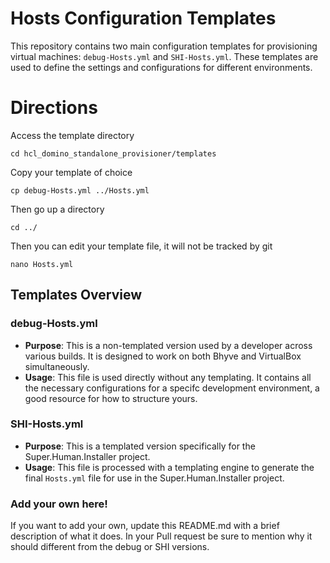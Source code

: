 # Hosts Configuration Templates

This repository contains two main configuration templates for provisioning virtual machines: `debug-Hosts.yml` and `SHI-Hosts.yml`. These templates are used to define the settings and configurations for different environments.

# Directions

Access the template directory
```
cd hcl_domino_standalone_provisioner/templates
```

Copy your template of choice
```
cp debug-Hosts.yml ../Hosts.yml
```

Then go up a directory

```
cd ../
```

Then you can edit your template file, it will not be tracked by git
```
nano Hosts.yml
```

## Templates Overview

### debug-Hosts.yml

- **Purpose**: This is a non-templated version used by a developer across various builds. It is designed to work on both Bhyve and VirtualBox simultaneously.
- **Usage**: This file is used directly without any templating. It contains all the necessary configurations for a specifc development environment, a good resource for how to structure yours.

### SHI-Hosts.yml

- **Purpose**: This is a templated version specifically for the Super.Human.Installer project.
- **Usage**: This file is processed with a templating engine to generate the final `Hosts.yml` file for use in the Super.Human.Installer project.

### Add your own here!

If you want to add your own, update this README.md with a brief description of what it does. In your Pull request be sure to mention why it should different from the debug or SHI versions.